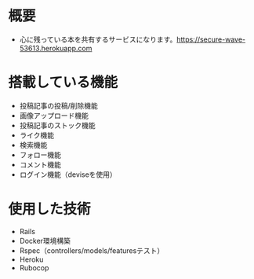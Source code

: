 # 概要

* 心に残っている本を共有するサービスになります。https://secure-wave-53613.herokuapp.com

# 搭載している機能

* 投稿記事の投稿/削除機能
* 画像アップロード機能
* 投稿記事のストック機能
* ライク機能
* 検索機能
* フォロー機能
* コメント機能
* ログイン機能（deviseを使用）

# 使用した技術

* Rails
* Docker環境構築
* Rspec（controllers/models/featuresテスト）
* Heroku
* Rubocop
